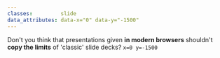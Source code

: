 ```yaml
---
classes:         slide
data_attributes: data-x="0" data-y="-1500"
---
```


Don't you think that presentations given **in modern browsers**
shouldn't **copy the limits** of 'classic' slide decks?
`x=0 y=-1500`

